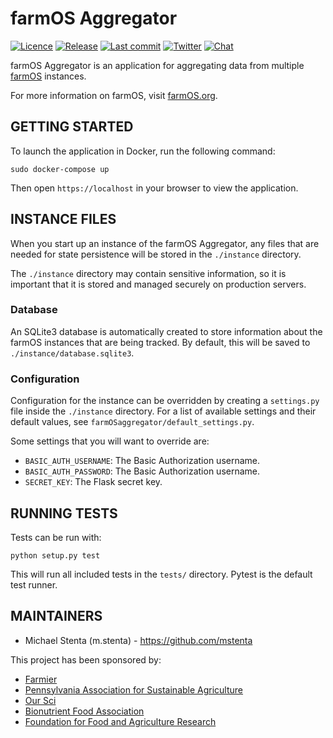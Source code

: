 # farmOS Aggregator

[![Licence](https://img.shields.io/badge/Licence-GPL%203.0-blue.svg)](https://opensource.org/licenses/GPL-3.0/)
[![Release](https://img.shields.io/github/release/farmOS/farmOS-aggregator.svg?style=flat)](https://github.com/farmOS/farmOS-aggregator/releases)
[![Last commit](https://img.shields.io/github/last-commit/farmOS/farmOS-aggregator.svg?style=flat)](https://github.com/farmOS/farmOS-aggregator/commits)
[![Twitter](https://img.shields.io/twitter/follow/farmOSorg.svg?label=%40farmOSorg&style=flat)](https://twitter.com/farmOSorg)
[![Chat](https://img.shields.io/matrix/farmOS:matrix.org.svg)](https://riot.im/app/#/room/#farmOS:matrix.org)

farmOS Aggregator is an application for aggregating data from multiple
[farmOS](https://farmOS.org) instances.

For more information on farmOS, visit [farmOS.org](https://farmOS.org).

## GETTING STARTED

To launch the application in Docker, run the following command:

    sudo docker-compose up

Then open `https://localhost` in your browser to view the application.

## INSTANCE FILES

When you start up an instance of the farmOS Aggregator, any files that are
needed for state persistence will be stored in the `./instance` directory.

The `./instance` directory may contain sensitive information, so it is
important that it is stored and managed securely on production servers.

### Database

An SQLite3 database is automatically created to store information about the
farmOS instances that are being tracked. By default, this will be saved to
`./instance/database.sqlite3`.

### Configuration

Configuration for the instance can be overridden by creating a `settings.py`
file inside the `./instance` directory. For a list of available settings and
their default values, see `farmOSaggregator/default_settings.py`.

Some settings that you will want to override are:

 * `BASIC_AUTH_USERNAME`: The Basic Authorization username.
 * `BASIC_AUTH_PASSWORD`: The Basic Authorization username.
 * `SECRET_KEY`: The Flask secret key.

## RUNNING TESTS

Tests can be run with:

    python setup.py test

This will run all included tests in the `tests/` directory. Pytest is the default test runner.


## MAINTAINERS

 * Michael Stenta (m.stenta) - https://github.com/mstenta

This project has been sponsored by:

 * [Farmier](https://farmier.com)
 * [Pennsylvania Association for Sustainable Agriculture](https://pasafarming.org)
 * [Our Sci](http://our-sci.net)
 * [Bionutrient Food Association](https://bionutrient.org)
 * [Foundation for Food and Agriculture Research](https://foundationfar.org/)
